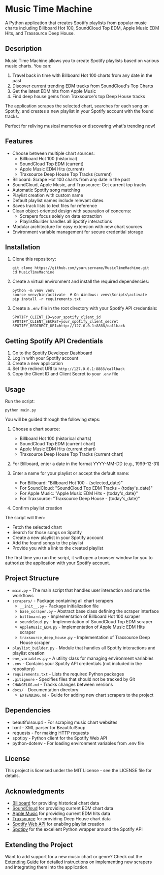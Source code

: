 # Music Time Machine

A Python application that creates Spotify playlists from popular music charts including Billboard Hot 100, SoundCloud Top EDM, Apple Music EDM Hits, and Traxsource Deep House.

## Description

Music Time Machine allows you to create Spotify playlists based on various music charts. You can:

1. Travel back in time with Billboard Hot 100 charts from any date in the past
2. Discover current trending EDM tracks from SoundCloud's Top Charts
3. Get the latest EDM hits from Apple Music
4. Find deep house gems from Traxsource's top Deep House tracks

The application scrapes the selected chart, searches for each song on Spotify, and creates a new playlist in your Spotify account with the found tracks.

Perfect for reliving musical memories or discovering what's trending now!

## Features

- Choose between multiple chart sources:
  - Billboard Hot 100 (historical)
  - SoundCloud Top EDM (current)
  - Apple Music EDM Hits (current)
  - Traxsource Deep House Top Tracks (current)
- Billboard: Scrape Hot 100 charts from any date in the past
- SoundCloud, Apple Music, and Traxsource: Get current top tracks
- Automatic Spotify song matching
- Playlist creation with custom name
- Default playlist names include relevant dates
- Saves track lists to text files for reference
- Clean object-oriented design with separation of concerns:
  - Scrapers focus solely on data extraction
  - PlaylistBuilder handles all Spotify interactions
- Modular architecture for easy extension with new chart sources
- Environment variable management for secure credential storage

## Installation

1. Clone this repository:
   ```
   git clone https://github.com/yourusername/MusicTimeMachine.git
   cd MusicTimeMachine
   ```

2. Create a virtual environment and install the required dependencies:
   ```
   python -m venv venv
   source venv/bin/activate  # On Windows: venv\Scripts\activate
   pip install -r requirements.txt
   ```

3. Create a `.env` file in the root directory with your Spotify API credentials:
   ```
   SPOTIFY_CLIENT_ID=your_spotify_client_id
   SPOTIFY_CLIENT_SECRET=your_spotify_client_secret
   SPOTIFY_REDIRECT_URI=http://127.0.0.1:8888/callback
   ```

## Getting Spotify API Credentials

1. Go to the [Spotify Developer Dashboard](https://developer.spotify.com/dashboard/)
2. Log in with your Spotify account
3. Create a new application
4. Set the redirect URI to `http://127.0.0.1:8888/callback`
5. Copy the Client ID and Client Secret to your `.env` file

## Usage

Run the script:
```
python main.py
```

You will be guided through the following steps:

1. Choose a chart source:
   - Billboard Hot 100 (historical charts)
   - SoundCloud Top EDM (current chart)
   - Apple Music EDM Hits (current chart)
   - Traxsource Deep House Top Tracks (current chart)

2. For Billboard, enter a date in the format YYYY-MM-DD (e.g., 1999-12-31)

3. Enter a name for your playlist or accept the default name:
   - For Billboard: "Billboard Hot 100 - {selected_date}"
   - For SoundCloud: "SoundCloud Top EDM Tracks - {today's_date}"
   - For Apple Music: "Apple Music EDM Hits - {today's_date}"
   - For Traxsource: "Traxsource Deep House - {today's_date}"

4. Confirm playlist creation

The script will then:
- Fetch the selected chart
- Search for those songs on Spotify
- Create a new playlist in your Spotify account
- Add the found songs to the playlist
- Provide you with a link to the created playlist

The first time you run the script, it will open a browser window for you to authorize the application with your Spotify account.

## Project Structure

- `main.py` - The main script that handles user interaction and runs the workflows
- `scrapers/` - Package containing all chart scrapers
  - `__init__.py` - Package initialization file
  - `base_scraper.py` - Abstract base class defining the scraper interface
  - `billboard.py` - Implementation of Billboard Hot 100 scraper
  - `soundcloud.py` - Implementation of SoundCloud Top EDM scraper
  - `AppleMusic_EDM.py` - Implementation of Apple Music EDM Hits scraper
  - `traxsource_deep_house.py` - Implementation of Traxsource Deep House scraper
- `playlist_builder.py` - Module that handles all Spotify interactions and playlist creation
- `env_variables.py` - A utility class for managing environment variables
- `.env` - Contains your Spotify API credentials (not included in the repository)
- `requirements.txt` - Lists the required Python packages
- `.gitignore` - Specifies files that should not be tracked by Git
- `CHANGELOG.md` - Tracks changes between versions
- `docs/` - Documentation directory
  - `EXTENDING.md` - Guide for adding new chart scrapers to the project

## Dependencies

- beautifulsoup4 - For scraping music chart websites
- lxml - XML parser for BeautifulSoup
- requests - For making HTTP requests
- spotipy - Python client for the Spotify Web API
- python-dotenv - For loading environment variables from .env file

## License

This project is licensed under the MIT License - see the LICENSE file for details.

## Acknowledgments

- [Billboard](https://www.billboard.com/) for providing historical chart data
- [SoundCloud](https://soundcloud.com/) for providing current EDM chart data
- [Apple Music](https://www.apple.com/apple-music/) for providing current EDM hits data
- [Traxsource](https://www.traxsource.com/) for providing Deep House chart data
- [Spotify Web API](https://developer.spotify.com/documentation/web-api/) for enabling playlist creation
- [Spotipy](https://spotipy.readthedocs.io/) for the excellent Python wrapper around the Spotify API

## Extending the Project

Want to add support for a new music chart or genre? Check out the [Extending Guide](docs/EXTENDING.md) for detailed instructions on implementing new scrapers and integrating them into the application. 